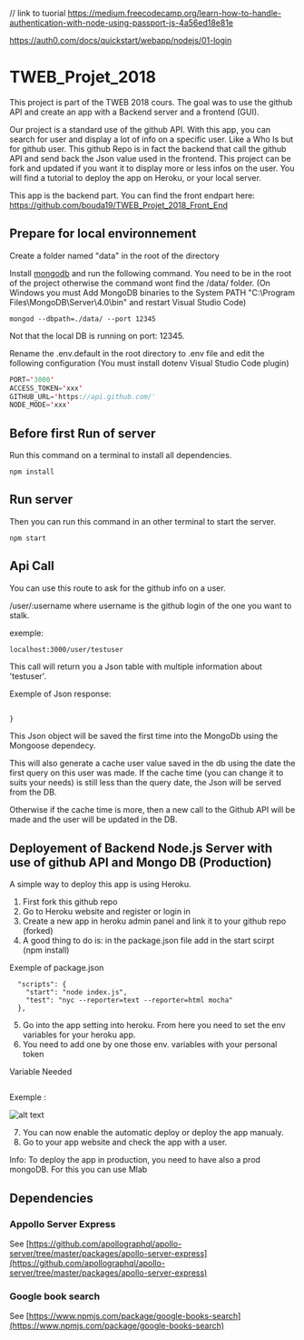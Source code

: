 // link to tuorial
https://medium.freecodecamp.org/learn-how-to-handle-authentication-with-node-using-passport-js-4a56ed18e81e

https://auth0.com/docs/quickstart/webapp/nodejs/01-login

# TWEB_Projet_2018

This project is part of the TWEB 2018 cours. The goal was to use the github API and create an app with a Backend server and a frontend (GUI).

Our project is a standard use of the github API. With this app, you can search for user and display a lot of info on a specific user.
Like a Who Is but for github user. This github Repo is in fact the backend that call the github API and send back the Json value used in the frontend.
This project can be fork and updated if you want it to display more or less infos on the user. You will find a tutorial to deploy the app on Heroku, or your local server.

This app is the backend part.
You can find the front endpart here: https://github.com/bouda19/TWEB_Projet_2018_Front_End

## Prepare for local environnement

Create a folder named "data" in the root of the directory

Install [mongodb](https://www.mongodb.com/download-center?initial=true#community) and run the following command. You need to be in the root of the project otherwise the command wont find the /data/ folder.
   (On Windows you must Add MongoDB binaries to the System PATH "C:\Program Files\MongoDB\Server\4.0\bin" and restart Visual Studio Code)

```shell
mongod --dbpath=./data/ --port 12345
```

Not that the local DB is running on port: 12345.

Rename the .env.default in the root directory to .env file and edit the following configuration
(You must install dotenv Visual Studio Code plugin)

```java
PORT='3000'
ACCESS_TOKEN='xxx'
GITHUB_URL='https://api.github.com/'
NODE_MODE='xxx'
```

## Before first Run of server

Run this command on a terminal to install all dependencies.

```shell
npm install
```

## Run server

Then you can run this command in an other terminal to start the server.

```shell
npm start
```

## Api Call

You can use this route to ask for the github info on a user.

/user/:username where username is the github login of the one you want to stalk.

exemple:

```shell
localhost:3000/user/testuser
```

This call will return you a Json table with multiple information about 'testuser'.

Exemple of Json response:

```javascript
 
}
```

This Json object will be saved the first time into the MongoDb using the Mongoose dependecy.

This will also generate a cache user value saved in the db using the date the first query on this user was made.
If the cache time (you can change it to suits your needs) is still less than the query date, the Json will be served from the DB.

Otherwise if the cache time is more, then a new call to the Github API will be made and the user will be updated in the DB.

## Deployement of Backend Node.js Server with use of github API and Mongo DB (Production)

A simple way to deploy this app is using Heroku.

1. First fork this github repo
2. Go to Heroku website and register or login in
3. Create a new app in heroku admin panel and link it to your github repo (forked)
4. A good thing to do is: in the package.json file add in the start scirpt (npm install)

Exemple of package.json

```shell
  "scripts": {
    "start": "node index.js",
    "test": "nyc --reporter=text --reporter=html mocha"
  },
```

5. Go into the app setting into heroku. From here you need to set the env variables for your heroku app.
6. You need to add one by one those env. variables with your personal token

Variable Needed

```java
```

Exemple :

![alt text](http://image.noelshack.com/fichiers/2018/43/7/1540740419-capture.png)

7. You can now enable the automatic deploy or deploy the app manualy.
8. Go to your app website and check the app with a user.

Info: To deploy the app in production, you need to have also a prod mongoDB. For this you can use Mlab

## Dependencies

### Appollo Server Express

See [https://github.com/apollographql/apollo-server/tree/master/packages/apollo-server-express](https://github.com/apollographql/apollo-server/tree/master/packages/apollo-server-express)

### Google book search

See [https://www.npmjs.com/package/google-books-search](https://www.npmjs.com/package/google-books-search)